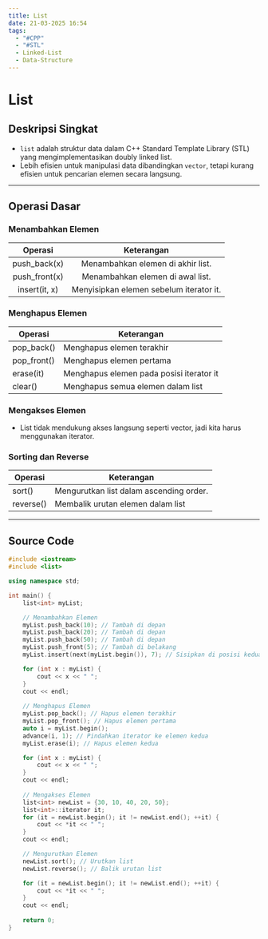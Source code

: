```yaml
---
title: List
date: 21-03-2025 16:54
tags:
  - "#CPP"
  - "#STL"
  - Linked-List
  - Data-Structure
---
```

# List

## Deskripsi Singkat  
- `list` adalah struktur data dalam C++ Standard Template Library (STL) yang mengimplementasikan doubly linked list.
- Lebih efisien untuk manipulasi data dibandingkan `vector`, tetapi kurang efisien untuk pencarian elemen secara langsung.

---

## Operasi Dasar
### Menambahkan Elemen
|    Operasi    |               Keterangan                |
|:-------------:|:---------------------------------------:|
| push_back(x)  |    Menambahkan elemen di akhir list.    |
| push_front(x) |    Menambahkan elemen di awal list.     |
| insert(it, x) | Menyisipkan elemen sebelum iterator it. |
### Menghapus Elemen
| Operasi     | Keterangan                               |
| ----------- | ---------------------------------------- |
| pop_back()  | Menghapus elemen terakhir                |
| pop_front() | Menghapus elemen pertama                 |
| erase(it)   | Menghapus elemen pada posisi iterator it |
| clear()     | Menghapus semua elemen dalam list        |
### Mengakses Elemen
- List tidak mendukung akses langsung seperti vector, jadi kita harus menggunakan iterator.
### Sorting dan Reverse
| Operasi   | Keterangan                              |
| --------- | --------------------------------------- |
| sort()    | Mengurutkan list dalam ascending order. |
| reverse() | Membalik urutan elemen dalam list       |
 
---

## Source Code
```cpp
#include <iostream>
#include <list>

using namespace std;

int main() {
    list<int> myList;

    // Menambahkan Elemen
    myList.push_back(10); // Tambah di depan
    myList.push_back(20); // Tambah di depan
    myList.push_back(50); // Tambah di depan
    myList.push_front(5); // Tambah di belakang
    myList.insert(next(myList.begin()), 7); // Sisipkan di posisi kedua

    for (int x : myList) {
        cout << x << " ";
    }
    cout << endl;
  
    // Menghapus Elemen
    myList.pop_back(); // Hapus elemen terakhir
    myList.pop_front(); // Hapus elemen pertama
    auto i = myList.begin();
    advance(i, 1); // Pindahkan iterator ke elemen kedua
    myList.erase(i); // Hapus elemen kedua

    for (int x : myList) {
        cout << x << " ";
    }
    cout << endl;
  
    // Mengakses Elemen
    list<int> newList = {30, 10, 40, 20, 50};
    list<int>::iterator it;
    for (it = newList.begin(); it != newList.end(); ++it) {
        cout << *it << " ";
    }
    cout << endl;

    // Mengurutkan Elemen
    newList.sort(); // Urutkan list
    newList.reverse(); // Balik urutan list

    for (it = newList.begin(); it != newList.end(); ++it) {
        cout << *it << " ";
    }
    cout << endl;
    
    return 0;
}